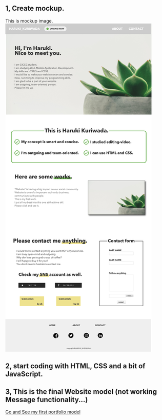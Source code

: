 ## 1, Create mockup.

This is mockup image.
<img src="./mockup.png">

## 2, start coding with HTML, CSS and a bit of JavaScript.

## 3, This is the final Website model (not working Message functionality...) 
<a href="">Go and See my first portfolio model</a>

